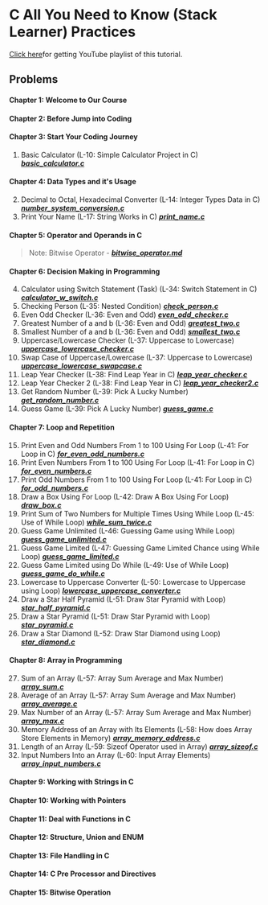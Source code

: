 # C All You Need to Know (Stack Learner) Practices
[Click here](https://www.youtube.com/watch?v=982nK2Vdk_o&list=PL_XxuZqN0xVASsjyqiNzgjUWHbDkN2Scy&index=1)for getting YouTube playlist of this tutorial.

## Problems
#### Chapter 1: Welcome to Our Course
#### Chapter 2: Before Jump into Coding
#### Chapter 3: Start Your Coding Journey
1. Basic Calculator (L-10: Simple Calculator Project in C) ***[basic_calculator.c](./basic_calculator.c)***
#### Chapter 4: Data Types and it's Usage
2. Decimal to Octal, Hexadecimal Converter (L-14: Integer Types Data in C) ***[number_system_conversion.c](number_system_conversion.c)***
3. Print Your Name (L-17: String Works in C) ***[print_name.c](print_name.c)***
#### Chapter 5: Operator and Operands in C
> Note: Bitwise Operator - ***[bitwise_operator.md](./bitwise_operator.md)***
#### Chapter 6: Decision Making in Programming
4. Calculator using Switch Statement (Task) (L-34: Switch Statement in C) ***[calculator_w_switch.c](./calculator_w_switch.c)***
5. Checking Person (L-35: Nested Condition) ***[check_person.c](./check_person.c)***
6. Even Odd Checker (L-36: Even and Odd) ***[even_odd_checker.c](./even_odd_checker.c)***
7. Greatest Number of a and b (L-36: Even and Odd) ***[greatest_two.c](./greatest_two.c)***
8. Smallest Number of a and b (L-36: Even and Odd) ***[smallest_two.c](./smallest_two.c)***
9. Uppercase/Lowercase Checker (L-37: Uppercase to Lowercase) ***[uppercase_lowercase_checker.c](./uppercase_lowercase_checker.c)***
10. Swap Case of Uppercase/Lowercase (L-37: Uppercase to Lowercase) ***[uppercase_lowercase_swapcase.c](./uppercase_lowercase_swapcase.c)***
11. Leap Year Checker (L-38: Find Leap Year in C) ***[leap_year_checker.c](./leap_year_checker.c)***
12. Leap Year Checker 2 (L-38: Find Leap Year in C) ***[leap_year_checker2.c](./leap_year_checker2.c)***
13. Get Random Number (L-39: Pick A Lucky Number) ***[get_random_number.c](./get_random_number.c)***
14. Guess Game (L-39: Pick A Lucky Number) ***[guess_game.c](./guess_game.c)***
#### Chapter 7: Loop and Repetition
15. Print Even and Odd Numbers From 1 to 100 Using For Loop (L-41: For Loop in C) ***[for_even_odd_numbers.c](./for_even_odd_numbers.c)***
16. Print Even Numbers From 1 to 100 Using For Loop (L-41: For Loop in C) ***[for_even_numbers.c](./for_even_numbers.c)***
17. Print Odd Numbers From 1 to 100 Using For Loop (L-41: For Loop in C) ***[for_odd_numbers.c](./for_odd_numbers.c)***
18. Draw a Box Using For Loop (L-42: Draw A Box Using For Loop) ***[draw_box.c](./draw_box.c)***
19. Print Sum of Two Numbers for Multiple Times Using While Loop (L-45: Use of While Loop) ***[while_sum_twice.c](./while_sum_twice.c)***
20. Guess Game Unlimited (L-46: Guessing Game using While Loop) ***[guess_game_unlimited.c](./guess_game_unlimited.c)***
21. Guess Game Limited (L-47: Guessing Game Limited Chance using While Loop) ***[guess_game_limited.c](./guess_game_limited.c)***
22. Guess Game Limited using Do While (L-49: Use of While Loop) ***[guess_game_do_while.c](./guess_game_do_while.c)***
23. Lowercase to Uppercase Converter (L-50: Lowercase to Uppercase using Loop) ***[lowercase_uppercase_converter.c](./lowercase_uppercase_converter.c)***
24. Draw a Star Half Pyramid (L-51: Draw Star Pyramid with Loop) ***[star_half_pyramid.c](./star_half_pyramid.c)***
25. Draw a Star Pyramid (L-51: Draw Star Pyramid with Loop) ***[star_pyramid.c](./star_pyramid.c)***
26. Draw a Star Diamond (L-52: Draw Star Diamond using Loop) ***[star_diamond.c](./star_diamond.c)***
#### Chapter 8: Array in Programming
27. Sum of an Array (L-57: Array Sum Average and Max Number) ***[array_sum.c](./array_sum.c)***
28. Average of an Array (L-57: Array Sum Average and Max Number) ***[array_average.c](./array_average.c)***
29. Max Number of an Array (L-57: Array Sum Average and Max Number) ***[array_max.c](./array_max.c)***
30. Memory Address of an Array with Its Elements (L-58: How does Array Store Elements in Memory) ***[array_memory_address.c](./array_memory_address.c)***
31. Length of an Array (L-59: Sizeof Operator used in Array) ***[array_sizeof.c](./array_sizeof.c)***
32. Input Numbers Into an Array (L-60: Input Array Elements) ***[array_input_numbers.c](./array_input_numbers.c)***
#### Chapter 9: Working with Strings in C
#### Chapter 10: Working with Pointers
#### Chapter 11: Deal with Functions in C
#### Chapter 12: Structure, Union and ENUM
#### Chapter 13: File Handling in C
#### Chapter 14: C Pre Processor and Directives
#### Chapter 15: Bitwise Operation
